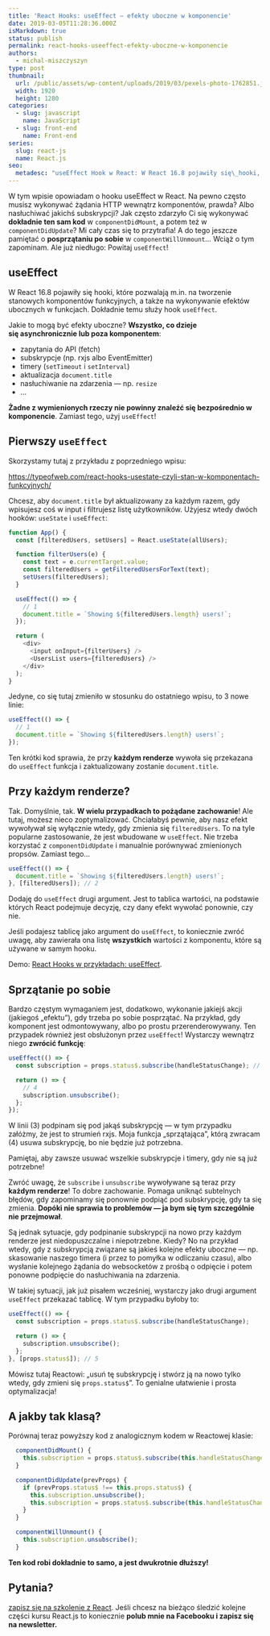 ```yaml
---
title: 'React Hooks: useEffect — efekty uboczne w komponencie'
date: 2019-03-05T11:28:36.000Z
isMarkdown: true
status: publish
permalink: react-hooks-useeffect-efekty-uboczne-w-komponencie
authors:
  - michal-miszczyszyn
type: post
thumbnail:
  url: /public/assets/wp-content/uploads/2019/03/pexels-photo-1762851.jpeg
  width: 1920
  height: 1280
categories:
  - slug: javascript
    name: JavaScript
  - slug: front-end
    name: Front-end
series:
  slug: react-js
  name: React.js
seo:
  metadesc: "useEffect Hook w React: W React 16.8 pojawiły się\_hooki, które pozwalają m.in. na efekty uboczne w funkcjach. Dokładnie temu służy React hook useEffect!"
---
```


W tym wpisie opowiadam o hooku useEffect w React. Na pewno często musisz wykonywać żądania HTTP wewnątrz komponentów, prawda? Albo nasłuchiwać jakichś subskrypcji? Jak często zdarzyło Ci się wykonywać **dokładnie ten sam kod** w `componentDidMount`, a potem też w `componentDidUpdate`? Mi cały czas się to przytrafia! A do tego jeszcze pamiętać o **posprzątaniu po sobie** w `componentWillUnmount`… Wciąż o tym zapominam. Ale już niedługo: Powitaj `useEffect`!

## useEffect

W React 16.8 pojawiły się hooki, które pozwalają m.in. na tworzenie stanowych komponentów funkcyjnych, a także na wykonywanie efektów ubocznych w funkcjach. Dokładnie temu służy hook `useEffect`.

Jakie to mogą być efekty uboczne? **Wszystko, co dzieje się asynchronicznie lub poza komponentem**:

- zapytania do API (fetch)
- subskrypcje (np. rxjs albo EventEmitter)
- timery (`setTimeout` i `setInterval`)
- aktualizacja `document.title`
- nasłuchiwanie na zdarzenia — np. `resize`
- …

**Żadne z wymienionych rzeczy nie powinny znaleźć się bezpośrednio w komponencie**. Zamiast tego, użyj `useEffect`!

## Pierwszy `useEffect`

Skorzystamy tutaj z przykładu z poprzedniego wpisu:

https://typeofweb.com/react-hooks-usestate-czyli-stan-w-komponentach-funkcyjnych/

Chcesz, aby `document.title` był aktualizowany za każdym razem, gdy wpisujesz coś w input i filtrujesz listę użytkowników. Użyjesz wtedy dwóch hooków: `useState` i `useEffect`:

```js
function App() {
  const [filteredUsers, setUsers] = React.useState(allUsers);

  function filterUsers(e) {
    const text = e.currentTarget.value;
    const filteredUsers = getFilteredUsersForText(text);
    setUsers(filteredUsers);
  }

  useEffect(() => {
    // 1
    document.title = `Showing ${filteredUsers.length} users!`;
  });

  return (
    <div>
      <input onInput={filterUsers} />
      <UsersList users={filteredUsers} />
    </div>
  );
}
```

Jedyne, co się tutaj zmieniło w stosunku do ostatniego wpisu, to 3 nowe linie:

```js
useEffect(() => {
  // 1
  document.title = `Showing ${filteredUsers.length} users!`;
});
```

Ten krótki kod sprawia, że przy **każdym renderze** wywoła się przekazana do `useEffect` funkcja i zaktualizowany zostanie `document.title`.

## Przy każdym renderze?

Tak. Domyślnie, tak. **W wielu przypadkach to pożądane zachowanie**! Ale tutaj, możesz nieco zoptymalizować. Chciałabyś pewnie, aby nasz efekt wywoływał się wyłącznie wtedy, gdy zmienia się `filteredUsers`. To na tyle popularne zastosowanie, że jest wbudowane w `useEffect`. Nie trzeba korzystać z `componentDidUpdate` i manualnie porównywać zmienionych propsów. Zamiast tego…

```js
useEffect(() => {
  document.title = `Showing ${filteredUsers.length} users!`;
}, [filteredUsers]); // 2
```

Dodaję do `useEffect` drugi argument. Jest to tablica wartości, na podstawie których React podejmuje decyzję, czy dany efekt wywołać ponownie, czy nie.

<p class="important">Jeśli podajesz tablicę jako argument do <code>useEffect</code>, to koniecznie zwróć uwagę, aby zawierała ona listę <strong>wszystkich</strong> wartości z komponentu, które są używane w samym hooku.</p>

Demo: <a href="https://codepen.io/mmiszy/pen/dLdpdx" target="_blank" rel="noopener noreferrer">React Hooks w przykładach: useEffect</a>.

## Sprzątanie po sobie

Bardzo częstym wymaganiem jest, dodatkowo, wykonanie jakiejś akcji (jakiegoś „efektu”), gdy trzeba po sobie posprzątać. Na przykład, gdy komponent jest odmontowywany, albo po prostu przerenderowywany. Ten przypadek również jest obsłużonyn przez `useEffect`! Wystarczy wewnątrz niego **zwrócić funkcję**:

```js
useEffect(() => {
  const subscription = props.status$.subscribe(handleStatusChange); // 3

  return () => {
    // 4
    subscription.unsubscribe();
  };
});
```

W linii (3) podpinam się pod jakąś subskrypcję — w tym przypadku załóżmy, że jest to strumień rxjs. Moja funkcja „sprzątająca”, którą zwracam (4) usuwa subskrypcję, bo nie będzie już potrzebna.

<p class="important">Pamiętaj, aby zawsze usuwać wszelkie subskrypcje i timery, gdy nie są już potrzebne!</p>

Zwróć uwagę, że `subscribe` i `unsubscribe` wywoływane są teraz przy **każdym renderze**! To dobre zachowanie. Pomaga uniknąć subtelnych błędów, gdy zapominamy się ponownie podpiąć pod subskrypcję, gdy ta się zmienia. **Dopóki nie sprawia to problemów — ja bym się tym szczególnie nie przejmował**.

Są jednak sytuacje, gdy podpinanie subskrypcji na nowo przy każdym renderze jest niedopuszczalne i niepotrzebne. Kiedy? No na przykład wtedy, gdy z subskrypcją związane są jakieś kolejne efekty uboczne — np. skasowanie naszego timera (i przez to pomyłka w odliczaniu czasu), albo wysłanie kolejnego żądania do websocketów z prośbą o odpięcie i potem ponowne podpięcie do nasłuchiwania na zdarzenia.

W takiej sytuacji, jak już pisałem wcześniej, wystarczy jako drugi argument `useEffect` przekazać tablicę. W tym przypadku byłoby to:

```js
useEffect(() => {
  const subscription = props.status$.subscribe(handleStatusChange);

  return () => {
    subscription.unsubscribe();
  };
}, [props.status$]); // 5
```

Mówisz tutaj Reactowi: „usuń tę subskrypcję i stwórz ją na nowo tylko wtedy, gdy zmieni się `props.status$`”. To genialne ułatwienie i prosta optymalizacja!

## A jakby tak klasą?

Porównaj teraz powyższy kod z analogicznym kodem w Reactowej klasie:

```js
  componentDidMount() {
    this.subscription = props.status$.subscribe(this.handleStatusChange);
  }

  componentDidUpdate(prevProps) {
    if (prevProps.status$ !== this.props.status$) {
      this.subscription.unsubscribe();
      this.subscription = props.status$.subscribe(this.handleStatusChange);
    }
  }

  componentWillUnmount() {
    this.subscription.unsubscribe();
  }
```

**Ten kod robi dokładnie to samo, a jest dwukrotnie dłuższy!**

## Pytania?

<a href="https://szkolenia.typeofweb.com/" target="_blank">zapisz się na szkolenie z React</a>. Jeśli chcesz na bieżąco śledzić kolejne części kursu React.js to koniecznie <strong>polub mnie na Facebooku i zapisz się na newsletter.</strong>
<NewsletterForm />
<FacebookPageWidget />
